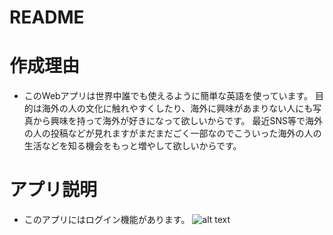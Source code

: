 # README

# 作成理由

* このWebアプリは世界中誰でも使えるように簡単な英語を使っています。
目的は海外の人の文化に触れやすくしたり、海外に興味があまりない人にも写真から興味を持って海外が好きになって欲しいからです。
最近SNS等で海外の人の投稿などが見れますがまだまだごく一部なのでこういった海外の人の生活などを知る機会をもっと増やして欲しいからです。

# アプリ説明

* このアプリにはログイン機能があります。
 ![alt text](http://18.180.250.228//img.png)